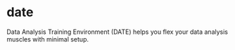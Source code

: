 # date
Data Analysis Training Environment (DATE) helps you flex your data analysis muscles with minimal setup.
